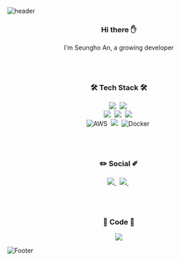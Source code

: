 ![header](https://capsule-render.vercel.app/api?type=wave&color=timeAuto&height=300&section=header&fontSize=90&animation=fadeIn&fontAlignY=38)
<h3 align="center">Hi there ✋</h3>
<p align="center">
  I'm Seungho An, a growing developer
</p>
</br>
</br>
<h3 align="center">🛠 Tech Stack 🛠</h3>
<p align="center">  
  <img src="https://img.shields.io/badge/Javascript-ffb13b?style=flat-square&logo=javascript&logoColor=white"/></a>&nbsp 
  <img src="https://img.shields.io/badge/Typescript-23007A?&style=flat-square&logo=typescript&logoColor=white"/></a>&nbsp
  <br>
  <img src="https://img.shields.io/badge/React-232023?style=flat-square&logo=react&logoColor=%2361DAFB"/></a>&nbsp 
  <img src="https://img.shields.io/badge/Node.js-339933?style=flat-square&logo=Node.js&logoColor=white"/></a>&nbsp
  <img src="https://img.shields.io/badge/styled components-db7093?style=flat-square&logo=styled-components&logoColor=white"/></a>&nbsp
  <br>
  <img alt="AWS" src="https://img.shields.io/badge/AWS-232f3e?&style=flat-square&logo=amazon-aws&logoColor=white"/></a>&nbsp
  <img src="https://img.shields.io/badge/Mysql-4479a1?style=flat-square&logo=MySql&logoColor=white"/></a>&nbsp
  <img alt="Docker" src="https://img.shields.io/badge/docker-%230db7ed.svg?&style=flat-square&logo=docker&logoColor=white"/></a>&nbsp
</p>
</br>
</br>
<h3 align="center">✏️ Social ✐</h3>
<p align="center">  
  <a href="https://study-ihl.tistory.com/" target="_blank">
    <img src="https://img.shields.io/badge/TechBlog-ffb13b?style=flat-square&logo=javascript&logoColor=white"/>
  </a>&nbsp 
  <a href="mailto:imhyelim1091@gmail.com?Subject=Hello%20again" target="_top">
    <img src="https://img.shields.io/badge/Gmail-ea4335?&style=flat-square&logo=Gmail&logoColor=white"/>
  </a>&nbsp 
</p>
</br>
</br>
<h3 align="center">🎨 Code 🎨</h3>
<p align="center">
<img src="https://github-readme-stats.vercel.app/api/top-langs/?username=SeungHoYa&layout=compact&theme=dracula" />
</p>

![Footer](https://capsule-render.vercel.app/api?type=wave&color=timeAuto&height=150&section=footer&rotate=-30)


<!--
**Seunghoya/Seunghoya** is a ✨ _special_ ✨ repository because its `README.md` (this file) appears on your GitHub profile.

Here are some ideas to get you started:

- 🔭 I’m currently working on ...
- 🌱 I’m currently learning ...
- 👯 I’m looking to collaborate on ...
- 🤔 I’m looking for help with ...
- 💬 Ask me about ...
- 📫 How to reach me: ...
- 😄 Pronouns: ...
- ⚡ Fun fact: ...
-->
